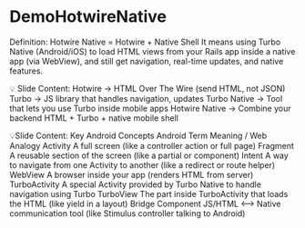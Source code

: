 # DemoHotwireNative

Definition:
Hotwire Native = Hotwire + Native Shell
It means using Turbo Native (Android/iOS) to load HTML views from your Rails app inside a native app (via WebView), and still get navigation, real-time updates, and native features.

💡 Slide Content:
Hotwire ->	HTML Over The Wire (send HTML, not JSON)
Turbo ->	JS library that handles navigation, updates
Turbo Native ->	Tool that lets you use Turbo inside mobile apps
Hotwire Native ->	Combine your backend HTML + Turbo + native mobile shell


💡Slide Content: Key Android Concepts
Android Term	Meaning / Web Analogy
Activity	A full screen (like a controller action or full page)
Fragment	A reusable section of the screen (like a partial or component)
Intent	A way to navigate from one Activity to another (like a redirect or route helper)
WebView	A browser inside your app (renders HTML from server)
TurboActivity	A special Activity provided by Turbo Native to handle navigation using Turbo
TurboView	The part inside TurboActivity that loads the HTML (like yield in a layout)
Bridge Component	JS/HTML <--> Native communication tool (like Stimulus controller talking to Android)
